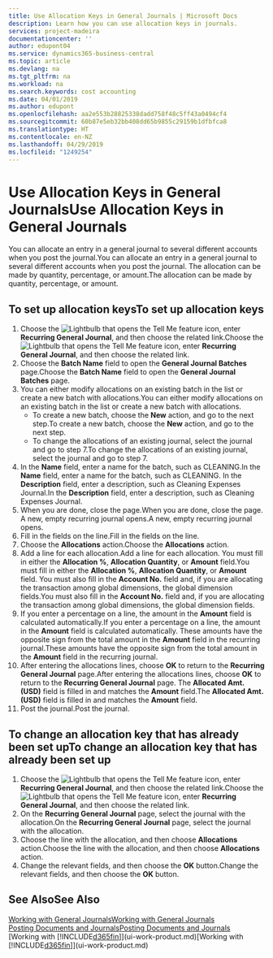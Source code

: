 ```yaml
---
title: Use Allocation Keys in General Journals | Microsoft Docs
description: Learn how you can use allocation keys in journals.
services: project-madeira
documentationcenter: ''
author: edupont04
ms.service: dynamics365-business-central
ms.topic: article
ms.devlang: na
ms.tgt_pltfrm: na
ms.workload: na
ms.search.keywords: cost accounting
ms.date: 04/01/2019
ms.author: edupont
ms.openlocfilehash: aa2e553b28825338dadd758f48c5ff43a0494cf4
ms.sourcegitcommit: 60b87e5eb32bb408dd65b9855c29159b1dfbfca8
ms.translationtype: HT
ms.contentlocale: en-NZ
ms.lasthandoff: 04/29/2019
ms.locfileid: "1249254"
---
```

# <a name="use-allocation-keys-in-general-journals"></a><span data-ttu-id="1b316-103">Use Allocation Keys in General Journals</span><span class="sxs-lookup"><span data-stu-id="1b316-103">Use Allocation Keys in General Journals</span></span>
<span data-ttu-id="1b316-104">You can allocate an entry in a general journal to several different accounts when you post the journal.</span><span class="sxs-lookup"><span data-stu-id="1b316-104">You can allocate an entry in a general journal to several different accounts when you post the journal.</span></span> <span data-ttu-id="1b316-105">The allocation can be made by quantity, percentage, or amount.</span><span class="sxs-lookup"><span data-stu-id="1b316-105">The allocation can be made by quantity, percentage, or amount.</span></span>

## <a name="to-set-up-allocation-keys"></a><span data-ttu-id="1b316-106">To set up allocation keys</span><span class="sxs-lookup"><span data-stu-id="1b316-106">To set up allocation keys</span></span>
1. <span data-ttu-id="1b316-107">Choose the ![Lightbulb that opens the Tell Me feature](media/ui-search/search_small.png "Tell me what you want to do") icon, enter **Recurring General Journal**, and then choose the related link.</span><span class="sxs-lookup"><span data-stu-id="1b316-107">Choose the ![Lightbulb that opens the Tell Me feature](media/ui-search/search_small.png "Tell me what you want to do") icon, enter **Recurring General Journal**, and then choose the related link.</span></span>
2. <span data-ttu-id="1b316-108">Choose the **Batch Name** field to open the **General Journal Batches** page.</span><span class="sxs-lookup"><span data-stu-id="1b316-108">Choose the **Batch Name** field to open the **General Journal Batches** page.</span></span>
3. <span data-ttu-id="1b316-109">You can either modify allocations on an existing batch in the list or create a new batch with allocations.</span><span class="sxs-lookup"><span data-stu-id="1b316-109">You can either modify allocations on an existing batch in the list or create a new batch with allocations.</span></span>
   * <span data-ttu-id="1b316-110">To create a new batch, choose the **New** action, and go to the next step.</span><span class="sxs-lookup"><span data-stu-id="1b316-110">To create a new batch, choose the **New** action, and go to the next step.</span></span>
   * <span data-ttu-id="1b316-111">To change the allocations of an existing journal, select the journal and go to step 7.</span><span class="sxs-lookup"><span data-stu-id="1b316-111">To change the allocations of an existing journal, select the journal and go to step 7.</span></span>    
4. <span data-ttu-id="1b316-112">In the **Name** field, enter a name for the batch, such as CLEANING.</span><span class="sxs-lookup"><span data-stu-id="1b316-112">In the **Name** field, enter a name for the batch, such as CLEANING.</span></span> <span data-ttu-id="1b316-113">In the **Description** field, enter a description, such as Cleaning Expenses Journal.</span><span class="sxs-lookup"><span data-stu-id="1b316-113">In the **Description** field, enter a description, such as Cleaning Expenses Journal.</span></span>
5. <span data-ttu-id="1b316-114">When you are done, close the page.</span><span class="sxs-lookup"><span data-stu-id="1b316-114">When you are done, close the page.</span></span> <span data-ttu-id="1b316-115">A new, empty recurring journal opens.</span><span class="sxs-lookup"><span data-stu-id="1b316-115">A new, empty recurring journal opens.</span></span>
6. <span data-ttu-id="1b316-116">Fill in the fields on the line.</span><span class="sxs-lookup"><span data-stu-id="1b316-116">Fill in the fields on the line.</span></span>
7. <span data-ttu-id="1b316-117">Choose the **Allocations** action.</span><span class="sxs-lookup"><span data-stu-id="1b316-117">Choose the **Allocations** action.</span></span>
8. <span data-ttu-id="1b316-118">Add a line for each allocation.</span><span class="sxs-lookup"><span data-stu-id="1b316-118">Add a line for each allocation.</span></span> <span data-ttu-id="1b316-119">You must fill in either the **Allocation %**, **Allocation Quantity**, or **Amount** field.</span><span class="sxs-lookup"><span data-stu-id="1b316-119">You must fill in either the **Allocation %**, **Allocation Quantity**, or **Amount** field.</span></span> <span data-ttu-id="1b316-120">You must also fill in the **Account No.** field and, if you are allocating the transaction among global dimensions, the global dimension fields.</span><span class="sxs-lookup"><span data-stu-id="1b316-120">You must also fill in the **Account No.** field and, if you are allocating the transaction among global dimensions, the global dimension fields.</span></span>
9. <span data-ttu-id="1b316-121">If you enter a percentage on a line, the amount in the **Amount** field is calculated automatically.</span><span class="sxs-lookup"><span data-stu-id="1b316-121">If you enter a percentage on a line, the amount in the **Amount** field is calculated automatically.</span></span> <span data-ttu-id="1b316-122">These amounts have the opposite sign from the total amount in the **Amount** field in the recurring journal.</span><span class="sxs-lookup"><span data-stu-id="1b316-122">These amounts have the opposite sign from the total amount in the **Amount** field in the recurring journal.</span></span>
10. <span data-ttu-id="1b316-123">After entering the allocations lines, choose **OK** to return to the **Recurring General Journal** page.</span><span class="sxs-lookup"><span data-stu-id="1b316-123">After entering the allocations lines, choose **OK** to return to the **Recurring General Journal** page.</span></span> <span data-ttu-id="1b316-124">The **Allocated Amt. (USD)** field is filled in and matches the **Amount** field.</span><span class="sxs-lookup"><span data-stu-id="1b316-124">The **Allocated Amt. (USD)** field is filled in and matches the **Amount** field.</span></span>
11. <span data-ttu-id="1b316-125">Post the journal.</span><span class="sxs-lookup"><span data-stu-id="1b316-125">Post the journal.</span></span>

## <a name="to-change-an-allocation-key-that-has-already-been-set-up"></a><span data-ttu-id="1b316-126">To change an allocation key that has already been set up</span><span class="sxs-lookup"><span data-stu-id="1b316-126">To change an allocation key that has already been set up</span></span>
1. <span data-ttu-id="1b316-127">Choose the ![Lightbulb that opens the Tell Me feature](media/ui-search/search_small.png "Tell me what you want to do") icon, enter **Recurring General Journal**, and then choose the related link.</span><span class="sxs-lookup"><span data-stu-id="1b316-127">Choose the ![Lightbulb that opens the Tell Me feature](media/ui-search/search_small.png "Tell me what you want to do") icon, enter **Recurring General Journal**, and then choose the related link.</span></span>
2. <span data-ttu-id="1b316-128">On the **Recurring General Journal** page, select the journal with the allocation.</span><span class="sxs-lookup"><span data-stu-id="1b316-128">On the **Recurring General Journal** page, select the journal with the allocation.</span></span>
3. <span data-ttu-id="1b316-129">Choose the line with the allocation, and then choose **Allocations** action.</span><span class="sxs-lookup"><span data-stu-id="1b316-129">Choose the line with the allocation, and then choose **Allocations** action.</span></span>
4. <span data-ttu-id="1b316-130">Change the relevant fields, and then choose the **OK** button.</span><span class="sxs-lookup"><span data-stu-id="1b316-130">Change the relevant fields, and then choose the **OK** button.</span></span>

## <a name="see-also"></a><span data-ttu-id="1b316-131">See Also</span><span class="sxs-lookup"><span data-stu-id="1b316-131">See Also</span></span>
[<span data-ttu-id="1b316-132">Working with General Journals</span><span class="sxs-lookup"><span data-stu-id="1b316-132">Working with General Journals</span></span>](ui-work-general-journals.md)  
[<span data-ttu-id="1b316-133">Posting Documents and Journals</span><span class="sxs-lookup"><span data-stu-id="1b316-133">Posting Documents and Journals</span></span>](ui-post-documents-journals.md)  
<span data-ttu-id="1b316-134">[Working with [!INCLUDE[d365fin](includes/d365fin_md.md)]](ui-work-product.md)</span><span class="sxs-lookup"><span data-stu-id="1b316-134">[Working with [!INCLUDE[d365fin](includes/d365fin_md.md)]](ui-work-product.md)</span></span>
